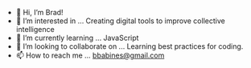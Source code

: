 - 👋 Hi, I’m Brad!
- 👀 I’m interested in ... Creating digital tools to improve collective intelligence
- 🌱 I’m currently learning ... JavaScript
- 💞️ I’m looking to collaborate on ... Learning best practices for coding.
- 📫 How to reach me ... bbabines@gmail.com

<!---
bbabines/bbabines is a ✨ special ✨ repository because its `README.md` (this file) appears on your GitHub profile.
You can click the Preview link to take a look at your changes.
--->
